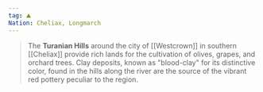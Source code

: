 ```yaml
---
tag: ⛰️️
Nation: Cheliax, Longmarch
---
```

> The **Turanian Hills** around the city of [[Westcrown]] in southern [[Cheliax]] provide rich lands for the cultivation of olives, grapes, and orchard trees. Clay deposits, known as "blood-clay" for its distinctive color, found in the hills along the river are the source of the vibrant red pottery peculiar to the region.









